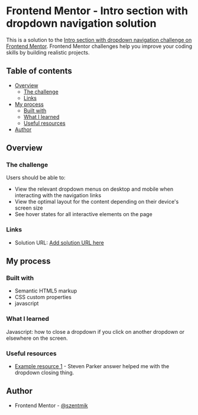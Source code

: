 # Frontend Mentor - Intro section with dropdown navigation solution

This is a solution to the [Intro section with dropdown navigation challenge on Frontend Mentor](https://www.frontendmentor.io/challenges/intro-section-with-dropdown-navigation-ryaPetHE5). Frontend Mentor challenges help you improve your coding skills by building realistic projects. 

## Table of contents

- [Overview](#overview)
  - [The challenge](#the-challenge)
  - [Links](#links)
- [My process](#my-process)
  - [Built with](#built-with)
  - [What I learned](#what-i-learned)
  - [Useful resources](#useful-resources)
- [Author](#author)

## Overview

### The challenge

Users should be able to:

- View the relevant dropdown menus on desktop and mobile when interacting with the navigation links
- View the optimal layout for the content depending on their device's screen size
- See hover states for all interactive elements on the page


### Links

- Solution URL: [Add solution URL here](https://szentmik.github.io/intro-section-with-dropdown-nav/)

## My process

### Built with

- Semantic HTML5 markup
- CSS custom properties
- javascript


### What I learned

Javascript: how to close a dropdown if you click on another dropdown or elsewhere on the screen.


### Useful resources

- [Example resource 1](https://teamtreehouse.com/community/how-do-you-close-one-dropdown-menu-when-you-open-another-or-clicking-everywhere-else-in-the-document-to-close-them-all) - Steven Parker answer helped me with the dropdown closing thing.


## Author

- Frontend Mentor - [@szentmik](https://www.frontendmentor.io/profile/szentmik)

